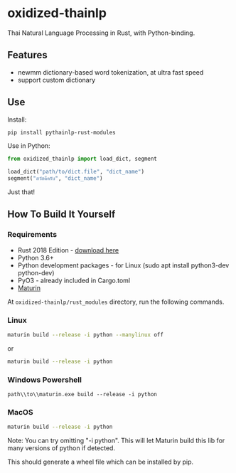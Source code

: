 # oxidized-thainlp

Thai Natural Language Processing in Rust, with Python-binding.

## Features

- newmm dictionary-based word tokenization, at ultra fast speed
- support custom dictionary

## Use

Install:
```bash
pip install pythainlp-rust-modules
```

Use in Python:
```python
from oxidized_thainlp import load_dict, segment

load_dict("path/to/dict.file", "dict_name")
segment("สวัสดีครับ", "dict_name")
```

Just that!

## How To Build It Yourself

### Requirements

- Rust 2018 Edition - [download here](https://www.rust-lang.org/tools/install)
- Python 3.6+
- Python development packages - for Linux (sudo apt install python3-dev python-dev)
- PyO3 - already included in Cargo.toml
- [Maturin](https://github.com/PyO3/maturin)

At `oxidized-thainlp/rust_modules` directory, run the following commands.

### Linux
```bash
maturin build --release -i python --manylinux off
```
or
```bash
maturin build --release -i python
```

### Windows Powershell
```shell
path\\to\\maturin.exe build --release -i python
```

### MacOS
```zsh
maturin build --release -i python
```

Note: You can try omitting "-i python". This will let Maturin build this lib for many versions of python if detected.

This should generate a wheel file which can be installed by pip.
